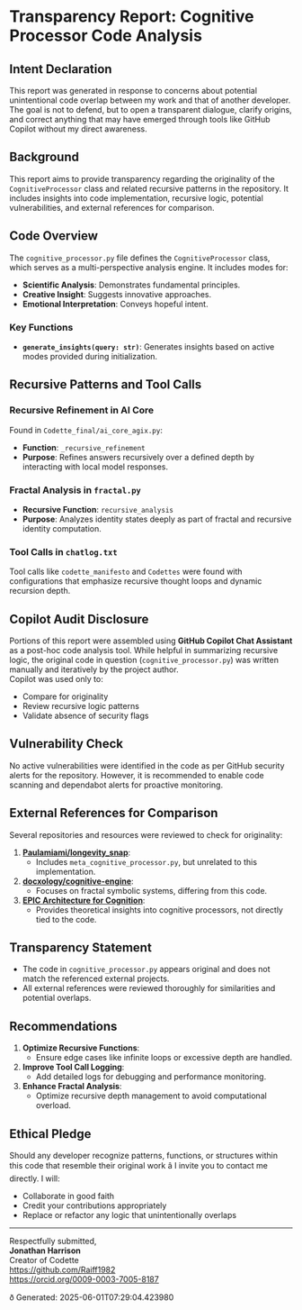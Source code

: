 # Transparency Report: Cognitive Processor Code Analysis

## Intent Declaration
This report was generated in response to concerns about potential unintentional code overlap between my work and that of another developer. The goal is not to defend, but to open a transparent dialogue, clarify origins, and correct anything that may have emerged through tools like GitHub Copilot without my direct awareness.

## Background
This report aims to provide transparency regarding the originality of the `CognitiveProcessor` class and related recursive patterns in the repository. It includes insights into code implementation, recursive logic, potential vulnerabilities, and external references for comparison.

## Code Overview
The `cognitive_processor.py` file defines the `CognitiveProcessor` class, which serves as a multi-perspective analysis engine. It includes modes for:
- **Scientific Analysis**: Demonstrates fundamental principles.
- **Creative Insight**: Suggests innovative approaches.
- **Emotional Interpretation**: Conveys hopeful intent.

### Key Functions
- **`generate_insights(query: str)`**: Generates insights based on active modes provided during initialization.

## Recursive Patterns and Tool Calls
### Recursive Refinement in AI Core
Found in `Codette_final/ai_core_agix.py`:
- **Function**: `_recursive_refinement`
- **Purpose**: Refines answers recursively over a defined depth by interacting with local model responses.

### Fractal Analysis in `fractal.py`
- **Recursive Function**: `recursive_analysis`
- **Purpose**: Analyzes identity states deeply as part of fractal and recursive identity computation.

### Tool Calls in `chatlog.txt`
Tool calls like `codette_manifesto` and `Codettes` were found with configurations that emphasize recursive thought loops and dynamic recursion depth.

## Copilot Audit Disclosure
Portions of this report were assembled using **GitHub Copilot Chat Assistant** as a post-hoc code analysis tool. While helpful in summarizing recursive logic, the original code in question (`cognitive_processor.py`) was written manually and iteratively by the project author.  
Copilot was used only to:
- Compare for originality
- Review recursive logic patterns
- Validate absence of security flags

## Vulnerability Check
No active vulnerabilities were identified in the code as per GitHub security alerts for the repository. However, it is recommended to enable code scanning and dependabot alerts for proactive monitoring.

## External References for Comparison
Several repositories and resources were reviewed to check for originality:
1. **[Paulamiami/longevity_snap](https://github.com/Paulamiami/longevity_snap)**:
   - Includes `meta_cognitive_processor.py`, but unrelated to this implementation.
2. **[docxology/cognitive-engine](https://github.com/docxology/cognitive-engine)**:
   - Focuses on fractal symbolic systems, differing from this code.
3. **[EPIC Architecture for Cognition](https://web.eecs.umich.edu/~kieras/docs/EPIC/TR-EPIC-5.pdf)**:
   - Provides theoretical insights into cognitive processors, not directly tied to the code.

## Transparency Statement
- The code in `cognitive_processor.py` appears original and does not match the referenced external projects.
- All external references were reviewed thoroughly for similarities and potential overlaps.

## Recommendations
1. **Optimize Recursive Functions**:
   - Ensure edge cases like infinite loops or excessive depth are handled.
2. **Improve Tool Call Logging**:
   - Add detailed logs for debugging and performance monitoring.
3. **Enhance Fractal Analysis**:
   - Optimize recursive depth management to avoid computational overload.

## Ethical Pledge
Should any developer recognize patterns, functions, or structures within this code that resemble their original work â I invite you to contact me directly. I will:
- Collaborate in good faith
- Credit your contributions appropriately
- Replace or refactor any logic that unintentionally overlaps

--- 

Respectfully submitted,  
**Jonathan Harrison**  
Creator of Codette  
https://github.com/Raiff1982  
https://orcid.org/0009-0003-7005-8187  

ð Generated: 2025-06-01T07:29:04.423980
